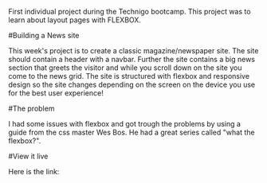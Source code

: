First individual project during the Technigo bootcamp.
This project was to learn about layout pages with FLEXBOX.

#Building a News site

This week's project is to create a classic magazine/newspaper site. The site should contain a header with a navbar. Further the site contains a big news section that greets the visitor and while you scroll down on the site you come to the news grid. The site is structured with flexbox and responsive design so the site changes depending on the screen on the device you use for the best user experience!

#The problem

I had some issues with flexbox and got trough the problems by using a guide from the css master Wes Bos. He had a great series called "what the flexbox?". 

#View it live

Here is the link: 
